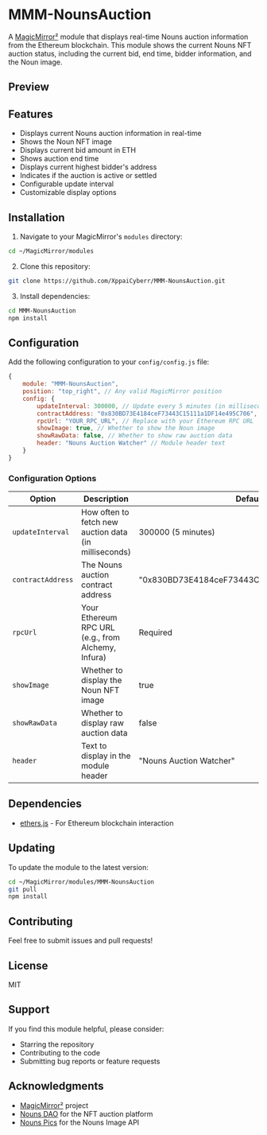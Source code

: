 # MMM-NounsAuction

A [MagicMirror²](https://github.com/MichMich/MagicMirror) module that displays real-time Nouns auction information from the Ethereum blockchain. This module shows the current Nouns NFT auction status, including the current bid, end time, bidder information, and the Noun image.

## Preview



## Features

- Displays current Nouns auction information in real-time
- Shows the Noun NFT image
- Displays current bid amount in ETH
- Shows auction end time
- Displays current highest bidder's address
- Indicates if the auction is active or settled
- Configurable update interval
- Customizable display options

## Installation

1. Navigate to your MagicMirror's `modules` directory:
```bash
cd ~/MagicMirror/modules
```

2. Clone this repository:
```bash
git clone https://github.com/XppaiCyberr/MMM-NounsAuction.git
```

3. Install dependencies:
```bash
cd MMM-NounsAuction
npm install
```

## Configuration

Add the following configuration to your `config/config.js` file:

```javascript
{
    module: "MMM-NounsAuction",
    position: "top_right", // Any valid MagicMirror position
    config: {
        updateInterval: 300000, // Update every 5 minutes (in milliseconds)
        contractAddress: "0x830BD73E4184ceF73443C15111a1DF14e495C706", // Nouns auction contract address
        rpcUrl: "YOUR_RPC_URL", // Replace with your Ethereum RPC URL
        showImage: true, // Whether to show the Noun image
        showRawData: false, // Whether to show raw auction data
        header: "Nouns Auction Watcher" // Module header text
    }
}
```

### Configuration Options

| Option | Description | Default |
|--------|-------------|---------|
| `updateInterval` | How often to fetch new auction data (in milliseconds) | 300000 (5 minutes) |
| `contractAddress` | The Nouns auction contract address | "0x830BD73E4184ceF73443C15111a1DF14e495C706" |
| `rpcUrl` | Your Ethereum RPC URL (e.g., from Alchemy, Infura) | Required |
| `showImage` | Whether to display the Noun NFT image | true |
| `showRawData` | Whether to display raw auction data | false |
| `header` | Text to display in the module header | "Nouns Auction Watcher" |

## Dependencies

- [ethers.js](https://docs.ethers.org/v5/) - For Ethereum blockchain interaction

## Updating

To update the module to the latest version:

```bash
cd ~/MagicMirror/modules/MMM-NounsAuction
git pull
npm install
```

## Contributing

Feel free to submit issues and pull requests!

## License

MIT

## Support

If you find this module helpful, please consider:
- Starring the repository
- Contributing to the code
- Submitting bug reports or feature requests

## Acknowledgments

- [MagicMirror²](https://github.com/MichMich/MagicMirror) project
- [Nouns DAO](https://nouns.wtf/) for the NFT auction platform 
- [Nouns Pics](https://noun.pics) for the Nouns Image API 

